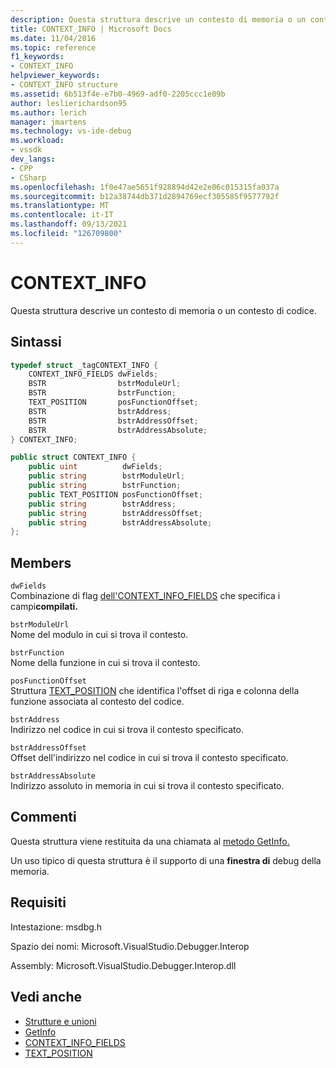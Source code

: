 ```yaml
---
description: Questa struttura descrive un contesto di memoria o un contesto di codice.
title: CONTEXT_INFO | Microsoft Docs
ms.date: 11/04/2016
ms.topic: reference
f1_keywords:
- CONTEXT_INFO
helpviewer_keywords:
- CONTEXT_INFO structure
ms.assetid: 6b513f4e-e7b0-4969-adf0-2205ccc1e09b
author: leslierichardson95
ms.author: lerich
manager: jmartens
ms.technology: vs-ide-debug
ms.workload:
- vssdk
dev_langs:
- CPP
- CSharp
ms.openlocfilehash: 1f0e47ae5651f928894d42e2e06c015315fa037a
ms.sourcegitcommit: b12a38744db371d2894769ecf305585f9577792f
ms.translationtype: MT
ms.contentlocale: it-IT
ms.lasthandoff: 09/13/2021
ms.locfileid: "126709800"
---
```

# <a name="context_info"></a>CONTEXT_INFO
Questa struttura descrive un contesto di memoria o un contesto di codice.

## <a name="syntax"></a>Sintassi

```cpp
typedef struct _tagCONTEXT_INFO {
    CONTEXT_INFO_FIELDS dwFields;
    BSTR                bstrModuleUrl;
    BSTR                bstrFunction;
    TEXT_POSITION       posFunctionOffset;
    BSTR                bstrAddress;
    BSTR                bstrAddressOffset;
    BSTR                bstrAddressAbsolute;
} CONTEXT_INFO;
```

```csharp
public struct CONTEXT_INFO {
    public uint          dwFields;
    public string        bstrModuleUrl;
    public string        bstrFunction;
    public TEXT_POSITION posFunctionOffset;
    public string        bstrAddress;
    public string        bstrAddressOffset;
    public string        bstrAddressAbsolute;
};
```

## <a name="members"></a>Members
`dwFields`\
Combinazione di flag [dell'CONTEXT_INFO_FIELDS](../../../extensibility/debugger/reference/context-info-fields.md) che specifica i campi<strong>compilati.</strong>

`bstrModuleUrl`\
Nome del modulo in cui si trova il contesto.

`bstrFunction`\
Nome della funzione in cui si trova il contesto.

`posFunctionOffset`\
Struttura [TEXT_POSITION](../../../extensibility/debugger/reference/text-position.md) che identifica l'offset di riga e colonna della funzione associata al contesto del codice.

`bstrAddress`\
Indirizzo nel codice in cui si trova il contesto specificato.

`bstrAddressOffset`\
Offset dell'indirizzo nel codice in cui si trova il contesto specificato.

`bstrAddressAbsolute`\
Indirizzo assoluto in memoria in cui si trova il contesto specificato.

## <a name="remarks"></a>Commenti
Questa struttura viene restituita da una chiamata al [metodo GetInfo.](../../../extensibility/debugger/reference/idebugmemorycontext2-getinfo.md)

Un uso tipico di questa struttura è il supporto di una **finestra di** debug della memoria.

## <a name="requirements"></a>Requisiti
Intestazione: msdbg.h

Spazio dei nomi: Microsoft.VisualStudio.Debugger.Interop

Assembly: Microsoft.VisualStudio.Debugger.Interop.dll

## <a name="see-also"></a>Vedi anche
- [Strutture e unioni](../../../extensibility/debugger/reference/structures-and-unions.md)
- [GetInfo](../../../extensibility/debugger/reference/idebugmemorycontext2-getinfo.md)
- [CONTEXT_INFO_FIELDS](../../../extensibility/debugger/reference/context-info-fields.md)
- [TEXT_POSITION](../../../extensibility/debugger/reference/text-position.md)
